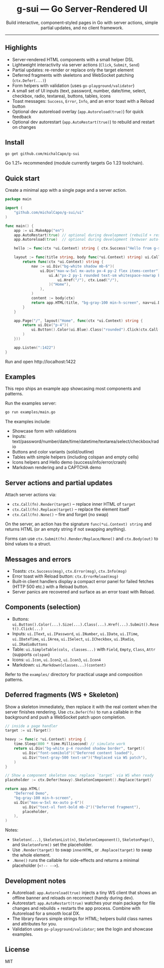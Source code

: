 <div align="center">

# g-sui — Go Server‑Rendered UI

Build interactive, component‑styled pages in Go with server actions, simple partial updates, and no client framework.

</div>

---

## Highlights

- Server‑rendered HTML components with a small helper DSL
- Lightweight interactivity via server actions (`Click`, `Submit`, `Send`)
- Partial updates: re-render or replace only the target element
- Deferred fragments with skeletons and WebSocket patching (`ctx.Defer(...)`)
- Form helpers with validation (uses `go-playground/validator`)
- A small set of UI inputs (text, password, number, date/time, select, checkbox, radio, textarea), buttons, tables, icons
- Toast messages: `Success`, `Error`, `Info`, and an error toast with a Reload button
- Optional dev autoreload overlay (`app.Autoreload(true)`) for quick feedback
- Optional dev autorestart (`app.AutoRestart(true)`) to rebuild and restart on changes

## Install

```bash
go get github.com/michalCapo/g-sui
```

Go 1.21+ recommended (module currently targets Go 1.23 toolchain).

## Quick start

Create a minimal app with a single page and a server action.

```go
package main

import (
    "github.com/michalCapo/g-sui/ui"
)

func main() {
    app := ui.MakeApp("en")
    app.AutoRestart(true) // optional during development (rebuild + restart on file changes)
    app.Autoreload(true)  // optional during development (browser auto-reload + offline banner)

    hello := func(ctx *ui.Context) string { ctx.Success("Hello from g-sui!"); return "" }

    layout := func(title string, body func(*ui.Context) string) ui.Callable {
        return func(ctx *ui.Context) string {
            nav := ui.Div("bg-white shadow mb-6")(
                ui.Div("max-w-5xl mx-auto px-4 py-2 flex items-center")(
                    ui.A("px-2 py-1 rounded text-sm whitespace-nowrap bg-blue-700 text-white hover:bg-blue-600",
                        ui.Href("/"), ctx.Load("/"),
                    )("Home"),
                ),
            )
            content := body(ctx)
            return app.HTML(title, "bg-gray-100 min-h-screen", nav+ui.Div("max-w-5xl mx-auto px-2")(content))
        }
    }

    app.Page("/", layout("Home", func(ctx *ui.Context) string {
        return ui.Div("p-4")(
            ui.Button().Color(ui.Blue).Class("rounded").Click(ctx.Call(hello).None()).Render("Say hello"),
        )
    }))

    app.Listen(":1422")
}
```

Run and open http://localhost:1422

## Examples

This repo ships an example app showcasing most components and patterns.

Run the examples server:

```bash
go run examples/main.go
```

The examples include:
- Showcase form with validations
- Inputs: text/password/number/date/time/datetime/textarea/select/checkbox/radio
- Buttons and color variants (solid/outline)
- Tables with simple helpers (including colspan and empty cells)
- Icons helpers and Hello demo (success/info/error/crash)
- Markdown rendering and a CAPTCHA demo

## Server actions and partial updates

Attach server actions via:

- `ctx.Call(fn).Render(target)` – replace inner HTML of `target`
- `ctx.Call(fn).Replace(target)` – replace the element itself
- `ctx.Call(fn).None()` – fire and forget (no swap)

On the server, an action has the signature `func(*ui.Context) string` and returns HTML (or an empty string if not swapping anything).

Forms can use `ctx.Submit(fn).Render/Replace/None()` and `ctx.Body(out)` to bind values to a struct.

## Messages and errors

- Toasts: `ctx.Success(msg)`, `ctx.Error(msg)`, `ctx.Info(msg)`
- Error toast with Reload button: `ctx.ErrorReload(msg)`
- Built‑in client handlers display a compact error panel for failed fetches (HTTP 500 etc.) with a Reload button.
- Server panics are recovered and surface as an error toast with Reload.

## Components (selection)

- Buttons: `ui.Button().Color(...).Size(...).Class(...).Href(...).Submit().Reset().Click(...)`
- Inputs: `ui.IText`, `ui.IPassword`, `ui.INumber`, `ui.IDate`, `ui.ITime`, `ui.IDateTime`, `ui.IArea`, `ui.ISelect`, `ui.ICheckbox`, `ui.IRadio`, `ui.IRadioButtons`
- Table: `ui.SimpleTable(cols, classes...)` with `Field`, `Empty`, `Class`, `Attr` (supports `colspan`)
- Icons: `ui.Icon`, `ui.Icon2`, `ui.Icon3`, `ui.Icon4`
- Markdown: `ui.Markdown(classes...)(content)`

Refer to the `examples/` directory for practical usage and composition patterns.

## Deferred fragments (WS + Skeleton)

Show a skeleton immediately, then replace it with the real content when the server finishes rendering. Use `ctx.Defer(fn)` to run a callable in the background and push a WebSocket patch upon completion.

```go
// inside a page handler
target := ui.Target()

heavy := func(c *ui.Context) string {
    time.Sleep(800 * time.Millisecond) // simulate work
    return ui.Div("bg-white p-4 rounded shadow border", target)(
        ui.Div("font-semibold")("Deferred content loaded"),
        ui.Div("text-gray-500 text-sm")("Replaced via WS patch"),
    )
}

// Show a component skeleton now; replace `target` via WS when ready
placeholder := ctx.Defer(heavy).SkeletonComponent().Replace(target)

return app.HTML(
    "Deferred Demo",
    "bg-gray-100 min-h-screen",
    ui.Div("max-w-5xl mx-auto p-6")(
        ui.Div("text-xl font-bold mb-2")("Deferred fragment"),
        placeholder,
    ),
)
```

Notes:

- `Skeleton(...)`, `SkeletonList(n)`, `SkeletonComponent()`, `SkeletonPage()`, and `SkeletonForm()` set the placeholder.
- Use `.Render(target)` to swap `innerHTML`, or `.Replace(target)` to swap the whole element.
- `.None()` runs the callable for side-effects and returns a minimal placeholder (`<!-- -->`).

## Development notes

- Autoreload: `app.Autoreload(true)` injects a tiny WS client that shows an offline banner and reloads on reconnect (handy during dev).
- Autorestart: `app.AutoRestart(true)` watches your main package for file changes and rebuilds + restarts the app process. Combine with Autoreload for a smooth local DX.
- The library favors simple strings for HTML; helpers build class names and attributes for you.
- Validation uses `go-playground/validator`; see the login and showcase examples.

## License

MIT
